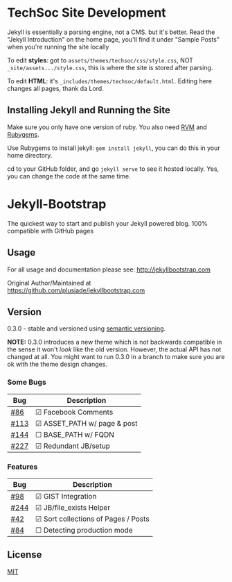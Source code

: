 # TechSoc Site Development

Jekyll is essentially a parsing engine, not a CMS. but it's better. Read the "Jekyll Introduction" on the home page, you'll find it under "Sample Posts" when you're running the site locally

To edit **styles**: got to `assets/themes/techsoc/css/style.css`, NOT `_site/assets.../style.css`, this is where the site is stored after parsing.

To edit **HTML**: it's `_includes/themes/techsoc/default.html`. Editing here changes all pages, thank da Lord.


## Installing Jekyll and Running the Site

Make sure you only have one version of ruby. You also need [RVM](https://rvm.io/rvm/install) and [Rubygems](https://rubygems.org/pages/download).

Use Rubygems to install jekyll: `gem install jekyll`, you can do this in your home directory.

cd to your GitHub folder, and go `jekyll serve` to see it hosted locally. Yes, you can change the code at the same time.


# Jekyll-Bootstrap

The quickest way to start and publish your Jekyll powered blog. 100% compatible with GitHub pages


## Usage

For all usage and documentation please see: <http://jekyllbootstrap.com>

Original Author/Maintained at https://github.com/plusjade/jekyllbootstrap.com


## Version

0.3.0 - stable and versioned using [semantic versioning](http://semver.org/).

**NOTE:** 0.3.0 introduces a new theme which is not backwards compatible in the sense it won't _look_ like the old version.
However, the actual API has not changed at all.
You might want to run 0.3.0 in a branch to make sure you are ok with the theme design changes.


### Some Bugs

|Bug |Description
|------|---------------
|[#86](https://github.com/plusjade/jekyll-bootstrap/issues/86)  |&#x2611; Facebook Comments
|[#113](https://github.com/plusjade/jekyll-bootstrap/issues/113)|&#x2611; ASSET_PATH w/ page & post
|[#144](https://github.com/plusjade/jekyll-bootstrap/issues/144)|&#x2610; BASE_PATH w/ FQDN
|[#227](https://github.com/plusjade/jekyll-bootstrap/issues/227)|&#x2611; Redundant JB/setup

### Features

|Bug |Description
|------|---------------
|[#98](https://github.com/plusjade/jekyll-bootstrap/issues/98)  |&#x2611; GIST Integration
|[#244](https://github.com/plusjade/jekyll-bootstrap/issues/244)|&#x2611; JB/file_exists Helper
|[#42](https://github.com/plusjade/jekyll-bootstrap/issues/42)  |&#x2611; Sort collections of Pages / Posts
|[#84](https://github.com/plusjade/jekyll-bootstrap/issues/84)  |&#x2610; Detecting production mode


## License

[MIT](http://opensource.org/licenses/MIT)
